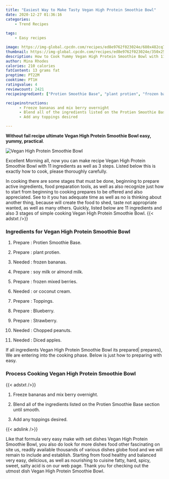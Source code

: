 ```yaml
---
title: "Easiest Way to Make Tasty Vegan High Protein Smoothie Bowl"
date: 2020-12-27 01:36:16
categories:
    - Trend Recipes
    
tags:
    - Easy recipes

image: https://img-global.cpcdn.com/recipes/ed8e9762f023024e/680x482cq70/vegan-high-protein-smoothie-bowl-recipe-main-photo.jpg
thumbnail: https://img-global.cpcdn.com/recipes/ed8e9762f023024e/350x250cq70/vegan-high-protein-smoothie-bowl-recipe-main-photo.jpg
description: How to Cook Yummy Vegan High Protein Smoothie Bowl with 11 ingredients and 3 stages of easy cooking.
author: Mina Rhodes
calories: 210 calories
fatContent: 13 grams fat
preptime: PT22M
cooktime: PT1H
ratingvalue: 4
reviewcount: 2421
recipeingredient: ["Protien Smoothie Base", "plant protien", "frozen bananas", "soy milk or almond milk", "frozen mixed berries", "or coconut cream", "Toppings", "Blueberry", "Strawberry", "Chopped peanuts", "Diced apples"]

recipeinstructions: 
      - Freeze bananas and mix berry overnight 
      - Blend all of the ingredients listed on the Protien Smoothie Base section until smooth 
      - Add any toppings desired

---
```




**Without fail recipe ultimate Vegan High Protein Smoothie Bowl easy, yummy, practical**. 


![Vegan High Protein Smoothie Bowl](https://img-global.cpcdn.com/recipes/ed8e9762f023024e/680x482cq70/vegan-high-protein-smoothie-bowl-recipe-main-photo.jpg "Vegan High Protein Smoothie Bowl")




Excellent Morning all, now you can make recipe Vegan High Protein Smoothie Bowl with 11 ingredients as well as 3 steps. Listed below this is exactly how to cook, please thoroughly carefully.

In cooking there are some stages that must be done, beginning to prepare active ingredients, food preparation tools, as well as also recognize just how to start from beginning to cooking prepares to be offered and also appreciated. See to it you has adequate time as well as no is thinking about another thing, because will create the food to shed, taste not appropriate wanted, as well as many others. Quickly, listed below are 11 ingredients and also 3 stages of simple cooking Vegan High Protein Smoothie Bowl.
{{< adstxt />}}

### Ingredients for Vegan High Protein Smoothie Bowl


1. Prepare  : Protien Smoothie Base.

1. Prepare  : plant protien.

1. Needed  : frozen bananas.

1. Prepare  : soy milk or almond milk.

1. Prepare  : frozen mixed berries.

1. Needed  : or coconut cream.

1. Prepare  : Toppings.

1. Prepare  : Blueberry.

1. Prepare  : Strawberry.

1. Needed  : Chopped peanuts.

1. Needed  : Diced apples.



If all ingredients Vegan High Protein Smoothie Bowl its prepared| prepares}, We are entering into the cooking phase. Below is just how to preparing with easy.

### Process Cooking Vegan High Protein Smoothie Bowl

{{< adstxt />}}


1. Freeze bananas and mix berry overnight.



1. Blend all of the ingredients listed on the Protien Smoothie Base section until smooth.



1. Add any toppings desired.





{{< adslink />}}

Like that formula very easy make with set dishes Vegan High Protein Smoothie Bowl, you also do look for more dishes food other fascinating on site us, readily available thousands of various dishes globe food and we will remain to include and establish. Starting from food healthy and balanced very easy, delicious, as well as nourishing to cuisine fatty, hard, spicy, sweet, salty acid is on our web page. Thank you for checking out the utmost dish Vegan High Protein Smoothie Bowl.
